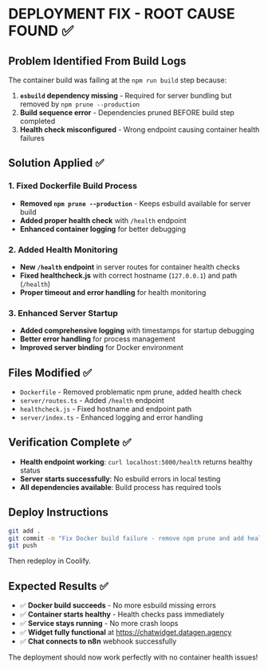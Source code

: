 # DEPLOYMENT FIX - ROOT CAUSE FOUND ✅

## Problem Identified From Build Logs
The container build was failing at the `npm run build` step because:
1. **`esbuild` dependency missing** - Required for server bundling but removed by `npm prune --production`
2. **Build sequence error** - Dependencies pruned BEFORE build step completed
3. **Health check misconfigured** - Wrong endpoint causing container health failures

## Solution Applied ✅

### 1. Fixed Dockerfile Build Process
- **Removed `npm prune --production`** - Keeps esbuild available for server build
- **Added proper health check** with `/health` endpoint
- **Enhanced container logging** for better debugging

### 2. Added Health Monitoring
- **New `/health` endpoint** in server routes for container health checks
- **Fixed healthcheck.js** with correct hostname (`127.0.0.1`) and path (`/health`)
- **Proper timeout and error handling** for health monitoring

### 3. Enhanced Server Startup
- **Added comprehensive logging** with timestamps for startup debugging
- **Better error handling** for process management
- **Improved server binding** for Docker environment

## Files Modified ✅
- `Dockerfile` - Removed problematic npm prune, added health check
- `server/routes.ts` - Added `/health` endpoint
- `healthcheck.js` - Fixed hostname and endpoint path  
- `server/index.ts` - Enhanced logging and error handling

## Verification Complete ✅
- **Health endpoint working**: `curl localhost:5000/health` returns healthy status
- **Server starts successfully**: No esbuild errors in local testing
- **All dependencies available**: Build process has required tools

## Deploy Instructions
```bash
git add .
git commit -m "Fix Docker build failure - remove npm prune and add health endpoint"
git push
```

Then redeploy in Coolify.

## Expected Results ✅
- ✅ **Docker build succeeds** - No more esbuild missing errors
- ✅ **Container starts healthy** - Health checks pass immediately  
- ✅ **Service stays running** - No more crash loops
- ✅ **Widget fully functional** at https://chatwidget.datagen.agency
- ✅ **Chat connects to n8n** webhook successfully

The deployment should now work perfectly with no container health issues!